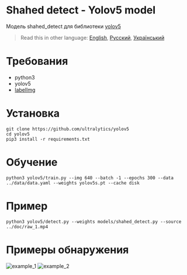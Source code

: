 # Shahed detect - Yolov5 model

Модель shahed_detect для библиотеки [yolov5](https://github.com/ultralytics/yolov5)

> Read this in other language: [English](README.en.md), [Русский](README.md), [Український](README.ua.md)

# Требования
* python3
* yolov5
* [labelImg](https://github.com/heartexlabs/labelImg) 

# Установка
```shell
git clone https://github.com/ultralytics/yolov5
cd yolov5
pip3 install -r requirements.txt
```

# Обучение
```shell
python3 yolov5/train.py --img 640 --batch -1 --epochs 300 --data ../data/data.yaml --weights yolov5s.pt --cache disk
```

# Пример
```shell
python3 yolov5/detect.py --weights models/shahed_detect.py --source ../doc/raw_1.mp4
```

# Примеры обнаружения
![example_1]()
![example_2]()